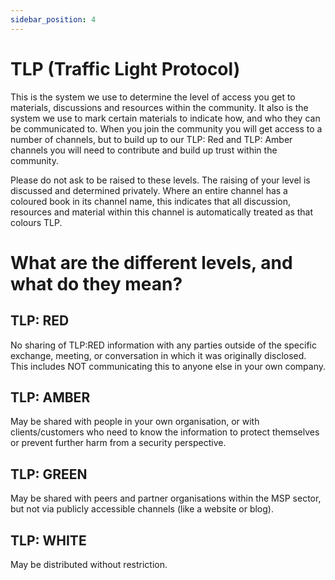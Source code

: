 ```yaml
---
sidebar_position: 4
---
```


# TLP (Traffic Light Protocol)

This is the system we use to determine the level of access you get to materials, discussions and resources within the community. It also is the system we use to mark certain materials to indicate how, and who they can be communicated to. When you join the community you will get access to a number of channels, but to build up to our TLP: Red and TLP: Amber channels you will need to contribute and build up trust within the community.

Please do not ask to be raised to these levels. The raising of your level is discussed and determined privately. Where an entire channel has a coloured book in its channel name, this indicates that all discussion, resources and material within this channel is automatically treated as that colours TLP.

# What are the different levels, and what do they mean?

## TLP: RED

No sharing of TLP:RED information with any parties outside of the specific exchange, meeting, or conversation in which it was originally disclosed. This includes NOT communicating this to anyone else in your own company.

## TLP: AMBER

May be shared with people in your own organisation, or with clients/customers who need to know the information to protect themselves or prevent further harm from a security perspective.

## TLP: GREEN

May be shared with peers and partner organisations within the MSP sector, but not via publicly accessible channels (like a website or blog).

## TLP: WHITE

May be distributed without restriction.
